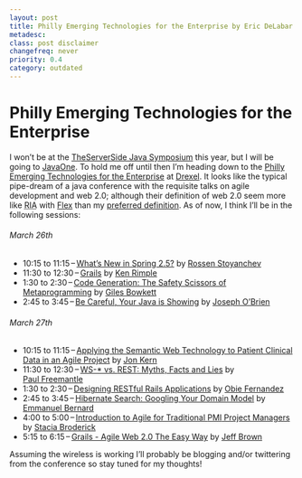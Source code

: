 ```yaml
---
layout: post
title: Philly Emerging Technologies for the Enterprise by Eric DeLabar
metadesc: 
class: post disclaimer
changefreq: never
priority: 0.4
category: outdated
---
```

<h1>Philly Emerging Technologies for the Enterprise</h1>
<p>I won’t be at the <a href="http://javasymposium.techtarget.com/">TheServerSide Java Symposium</a> this year, but I will be going to <a href="http://java.sun.com/javaone/sf/">JavaOne</a>.  To hold me off until then I’m heading down to the <a href="http://www.phillyemergingtech.com/">Philly Emerging Technologies for the Enterprise</a> at <a href="http://www.drexel.edu/">Drexel</a>.  It looks like the typical pipe-dream of a java conference with the requisite talks on agile development and web 2.0; although their definition of web 2.0 seem more like <abbr title="Rich Internet Applications"><span class="caps">RIA</span></abbr> with <a href="http://www.adobe.com/products/flex/">Flex</a> than my <a href="/2007/02/web-20-religion-politics.html">preferred definition</a>.  As of now, I think I’ll be in the following&nbsp;sessions:</p>
<h6>March&nbsp;26th</h6>
<ul>
<li>10:15 to 11:15 – <a href="http://www.phillyemergingtech.com/abstracts.php#stoyanchev">What’s New in Spring 2.5?</a> by <a href="http://www.phillyemergingtech.com/speakers.php#stoyanchev">Rossen&nbsp;Stoyanchev</a></li>
<li>11:30 to 12:30 – <a href="http://www.phillyemergingtech.com/abstracts.php#rimple1">Grails</a> by <a href="http://www.phillyemergingtech.com/speakers.php#rimple">Ken&nbsp;Rimple</a></li>
<li>1:30 to 2:30 – <a href="http://www.phillyemergingtech.com/abstracts.php#bowkett">Code Generation: The Safety Scissors of Metaprogramming</a> by <a href="http://www.phillyemergingtech.com/speakers.php#bowkett">Giles&nbsp;Bowkett</a></li>
<li>2:45 to 3:45 – <a href="http://www.phillyemergingtech.com/abstracts.php#obrien">Be Careful, Your Java is Showing</a> by <a href="http://www.phillyemergingtech.com/speakers.php#obrien">Joseph&nbsp;O’Brien</a></li>
</ul>
<h6>March&nbsp;27th</h6>
<ul>
<li>10:15 to 11:15 – <a href="http://www.phillyemergingtech.com/abstracts.php#kern1">Applying the Semantic Web Technology to Patient Clinical Data in an Agile Project</a> by <a href="http://www.phillyemergingtech.com/speakers.php#kern">Jon&nbsp;Kern</a></li>
<li>11:30 to 12:30 – <a href="http://www.phillyemergingtech.com/abstracts.php#freemantle2"><span class="caps">WS</span>-* vs. <span class="caps">REST</span>: Myths, Facts and Lies</a> by <a href="http://www.phillyemergingtech.com/speakers.php#freemantle">Paul&nbsp;Freemantle</a></li>
<li>1:30 to 2:30 – <a href="http://www.phillyemergingtech.com/abstracts.php#fernandez">Designing RESTful Rails Applications</a> by <a href="http://www.phillyemergingtech.com/speakers.php#fernandez">Obie&nbsp;Fernandez</a></li>
<li>2:45 to 3:45 – <a href="http://www.phillyemergingtech.com/abstracts.php#bernard">Hibernate Search: Googling Your Domain Model</a> by <a href="http://www.phillyemergingtech.com/speakers.php#bernard">Emmanuel&nbsp;Bernard</a></li>
<li>4:00 to 5:00 – <a href="http://www.phillyemergingtech.com/abstracts.php#broderick">Introduction to Agile for Traditional <span class="caps">PMI</span> Project Managers</a> by <a href="http://www.phillyemergingtech.com/speakers.php#broderick">Stacia&nbsp;Broderick</a></li>
<li>5:15 to 6:15 – <a href="http://www.phillyemergingtech.com/abstracts.php#brown">Grails - Agile Web 2.0 The Easy Way</a> by <a href="http://www.phillyemergingtech.com/speakers.php#brown">Jeff&nbsp;Brown</a></li>
</ul>
<p>Assuming the wireless is working I’ll probably be blogging and/or twittering from the conference so stay tuned for my&nbsp;thoughts!</p>